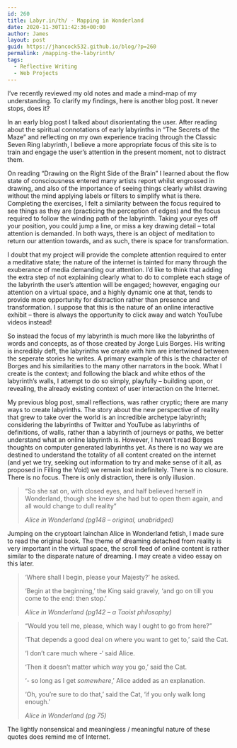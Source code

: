 ```yaml
---
id: 260
title: Labyr.in/th/ - Mapping in Wonderland
date: 2020-11-30T11:42:36+00:00
author: James
layout: post
guid: https://jhancock532.github.io/blog/?p=260
permalink: /mapping-the-labyrinth/
tags:
  - Reflective Writing
  - Web Projects
---
```

I&#8217;ve recently reviewed my old notes and made a mind-map of my understanding. To clarify my findings, here is another blog post. It never stops, does it?

In an early blog post I talked about disorientating the user. After reading about the spiritual connotations of early labyrinths in &#8220;The Secrets of the Maze&#8221; and reflecting on my own experience tracing through the Classic Seven Ring labyrinth, I believe a more appropriate focus of this site is to train and engage the user&#8217;s attention in the present moment, not to distract them.

On reading &#8220;Drawing on the Right Side of the Brain&#8221; I learned about the flow state of consciousness entered many artists report whilst engrossed in drawing, and also of the importance of seeing things clearly whilst drawing without the mind applying labels or filters to simplify what is there. Completing the exercises, I felt a similarity between the focus required to see things as they are (practicing the perception of edges) and the focus required to follow the winding path of the labyrinth. Taking your eyes off your position, you could jump a line, or miss a key drawing detail &#8211; total attention is demanded. In both ways, there is an object of meditation to return our attention towards, and as such, there is space for transformation.

I doubt that my project will provide the complete attention required to enter a meditative state; the nature of the internet is tainted for many through the exuberance of media demanding our attention. I&#8217;d like to think that adding the extra step of not explaining clearly what to do to complete each stage of the labyrinth the user&#8217;s attention will be engaged; however, engaging our attention on a virtual space, and a highly dynamic one at that, tends to provide more opportunity for distraction rather than presence and transformation. I suppose that this is the nature of an online interactive exhibit &#8211; there is always the opportunity to click away and watch YouTube videos instead!

So instead the focus of my labyrinth is much more like the labyrinths of words and concepts, as of those created by Jorge Luis Borges. His writing is incredibly deft, the labyrinths we create with him are intertwined between the seperate stories he writes. A primary example of this is the character of Borges and his similarities to the many other narrators in the book. What I create is the context; and following the black and white ethos of the labyrinth&#8217;s walls, I attempt to do so simply, playfully &#8211; building upon, or revealing, the already existing context of user interaction on the Internet.

My previous blog post, small reflections, was rather cryptic; there are many ways to create labyrinths. The story about the new perspective of reality that grew to take over the world is an incredible archetype labyrinth; considering the labyrinths of Twitter and YouTube as labyrinths of definitions, of walls, rather than a labyrinth of journeys or paths, we better understand what an online labyrinth is. However, I haven&#8217;t read Borges thoughts on computer generated labyrinths yet. As there is no way we are destined to understand the totality of all content created on the internet (and yet we try, seeking out information to try and make sense of it all, as proposed in Filling the Void) we remain lost indefinitely. There is no closure. There is no focus. There is only distraction, there is only illusion.

<blockquote class="wp-block-quote">
  <p>
    &#8220;So she sat on, with closed eyes, and half believed herself in Wonderland, though she knew she had but to open them again, and all would change to dull reality&#8221;
  </p>
  
  <cite>Alice in Wonderland (pg148 &#8211; original, unabridged)</cite>
</blockquote>

Jumping on the cryptoart lainchan Alice in Wonderland fetish, I made sure to read the original book. The theme of dreaming detached from reality is very important in the virtual space, the scroll feed of online content is rather similar to the disparate nature of dreaming. I may create a video essay on this later.

<blockquote class="wp-block-quote">
  <p>
    &#8216;Where shall I begin, please your Majesty?&#8217; he asked.
  </p>
  
  <p>
    &#8216;Begin at the beginning,&#8217; the King said gravely, &#8216;and go on till you come to the end: then stop.&#8217;
  </p>
  
  <cite>Alice in Wonderland (pg142 &#8211; a Taoist philosophy)</cite>
</blockquote>

<blockquote class="wp-block-quote">
  <p>
    &#8220;Would you tell me, please, which way I ought to go from here?&#8221;
  </p>
  
  <p>
    &#8216;That depends a good deal on where you want to get to,&#8217; said the Cat.
  </p>
  
  <p>
    &#8216;I don&#8217;t care much where -&#8216; said Alice.
  </p>
  
  <p>
    &#8216;Then it doesn&#8217;t matter which way you go,&#8217; said the Cat.
  </p>
  
  <p>
    &#8216;- so long as I get <em>somewhere</em>,&#8217; Alice added as an explanation.
  </p>
  
  <p>
    &#8216;Oh, you&#8217;re sure to do that,&#8217; said the Cat, &#8216;if you only walk long enough.&#8217;
  </p>
  
  <cite>Alice in Wonderland (pg 75)</cite>
</blockquote>

The lightly nonsensical and meaningless / meaningful nature of these quotes does remind me of Internet.